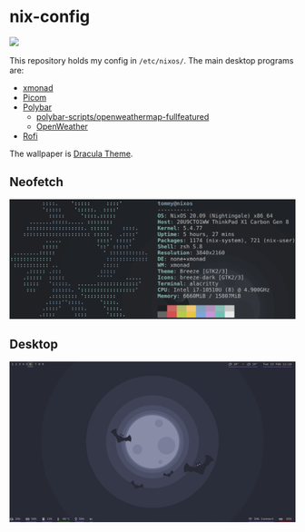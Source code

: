 # nix-config

<p>
    <a href="https://github.com/tbidne/nix-config/workflows/build/badge.svg?branch=main" alt="build">
        <img src="https://img.shields.io/github/workflow/status/tbidne/nix-config/build/main?logo=NixOS&style=plastic&logoColor=7ebae4" height="20"/>
    </a>
</p>

This repository holds my config in `/etc/nixos/`. The main desktop programs are:

- [xmonad](https://xmonad.org/)
- [Picom](https://github.com/yshui/picom)
- [Polybar](https://github.com/polybar/polybar)
  - [polybar-scripts/openweathermap-fullfeatured](https://github.com/polybar/polybar-scripts/tree/master/polybar-scripts/openweathermap-fullfeatured)
  - [OpenWeather](https://openweathermap.org/)
- [Rofi](https://github.com/davatorium/rofi)

The wallpaper is [Dracula Theme](https://draculatheme.com/wallpaper/).

## Neofetch

![Neofetch](./neofetch.png)

## Desktop

![Desktop](./Desktop_23-02-2021.png)